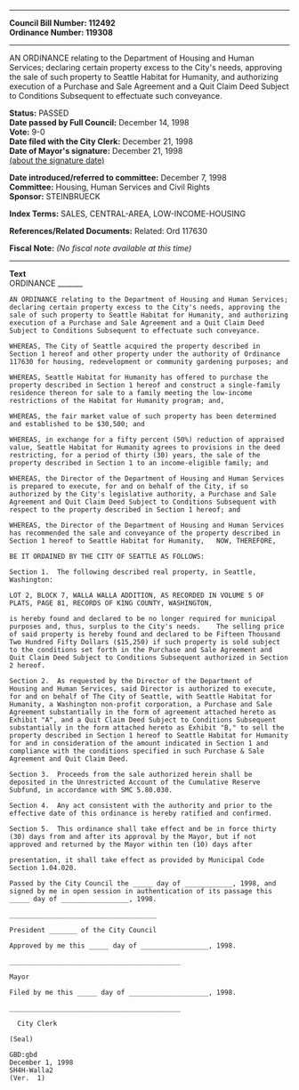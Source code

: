 * * * * *  
  
**Council Bill Number: [](#h0)[](#h2)112492**   
**Ordinance Number: 119308**  
  
* * * * *  
  
AN ORDINANCE relating to the Department of Housing and Human Services; declaring certain property excess to the City's needs, approving the sale of such property to Seattle Habitat for Humanity, and authorizing execution of a Purchase and Sale Agreement and a Quit Claim Deed Subject to Conditions Subsequent to effectuate such conveyance.  
  
**Status:** PASSED   
**Date passed by Full Council:** December 14, 1998   
**Vote:** 9-0   
**Date filed with the City Clerk:** December 21, 1998   
**Date of Mayor's signature:** December 21, 1998   
[(about the signature date)](/~public/approvaldate.htm)   
  
  
**Date introduced/referred to committee:** December 7, 1998   
**Committee:** Housing, Human Services and Civil Rights   
**Sponsor:** STEINBRUECK   
  
**Index Terms:** SALES, CENTRAL-AREA, LOW-INCOME-HOUSING  
  
**References/Related Documents:** Related: Ord 117630  
  
**Fiscal Note:** *(No fiscal note available at this time)*  
  
* * * * *  
  
**Text**  
    ORDINANCE _______  
  
    AN ORDINANCE relating to the Department of Housing and Human Services;  
    declaring certain property excess to the City's needs, approving the  
    sale of such property to Seattle Habitat for Humanity, and authorizing  
    execution of a Purchase and Sale Agreement and a Quit Claim Deed  
    Subject to Conditions Subsequent to effectuate such conveyance.  
  
    WHEREAS, The City of Seattle acquired the property described in  
    Section 1 hereof and other property under the authority of Ordinance  
    117630 for housing, redevelopment or community gardening purposes; and  
  
    WHEREAS, Seattle Habitat for Humanity has offered to purchase the  
    property described in Section 1 hereof and construct a single-family  
    residence thereon for sale to a family meeting the low-income  
    restrictions of the Habitat for Humanity program; and,  
  
    WHEREAS, the fair market value of such property has been determined  
    and established to be $30,500; and  
  
    WHEREAS, in exchange for a fifty percent (50%) reduction of appraised  
    value, Seattle Habitat for Humanity agrees to provisions in the deed  
    restricting, for a period of thirty (30) years, the sale of the  
    property described in Section 1 to an income-eligible family; and  
  
    WHEREAS, the Director of the Department of Housing and Human Services  
    is prepared to execute, for and on behalf of the City, if so  
    authorized by the City's legislative authority, a Purchase and Sale  
    Agreement and Quit Claim Deed Subject to Conditions Subsequent with  
    respect to the property described in Section 1 hereof; and  
  
    WHEREAS, the Director of the Department of Housing and Human Services  
    has recommended the sale and conveyance of the property described in  
    Section 1 hereof to Seattle Habitat for Humanity,   NOW, THEREFORE,  
  
    BE IT ORDAINED BY THE CITY OF SEATTLE AS FOLLOWS:  
  
    Section 1.  The following described real property, in Seattle,  
    Washington:  
  
    LOT 2, BLOCK 7, WALLA WALLA ADDITION, AS RECORDED IN VOLUME 5 OF  
    PLATS, PAGE 81, RECORDS OF KING COUNTY, WASHINGTON,  
  
    is hereby found and declared to be no longer required for municipal  
    purposes and, thus, surplus to the City's needs.    The selling price  
    of said property is hereby found and declared to be Fifteen Thousand  
    Two Hundred Fifty Dollars ($15,250) if such property is sold subject  
    to the conditions set forth in the Purchase and Sale Agreement and  
    Quit Claim Deed Subject to Conditions Subsequent authorized in Section  
    2 hereof.  
  
    Section 2.  As requested by the Director of the Department of  
    Housing and Human Services, said Director is authorized to execute,  
    for and on behalf of The City of Seattle, with Seattle Habitat for  
    Humanity, a Washington non-profit corporation, a Purchase and Sale  
    Agreement substantially in the form of agreement attached hereto as  
    Exhibit "A", and a Quit Claim Deed Subject to Conditions Subsequent  
    substantially in the form attached hereto as Exhibit "B," to sell the  
    property described in Section 1 hereof to Seattle Habitat for Humanity  
    for and in consideration of the amount indicated in Section 1 and  
    compliance with the conditions specified in such Purchase & Sale  
    Agreement and Quit Claim Deed.  
  
    Section 3.  Proceeds from the sale authorized herein shall be  
    deposited in the Unrestricted Account of the Cumulative Reserve  
    Subfund, in accordance with SMC 5.80.030.  
  
    Section 4.  Any act consistent with the authority and prior to the  
    effective date of this ordinance is hereby ratified and confirmed.  
  
    Section 5.  This ordinance shall take effect and be in force thirty  
    (30) days from and after its approval by the Mayor, but if not  
    approved and returned by the Mayor within ten (10) days after  
  
    presentation, it shall take effect as provided by Municipal Code  
    Section 1.04.020.  
  
    Passed by the City Council the _____ day of ____________, 1998, and  
    signed by me in open session in authentication of its passage this  
    _____ day of _________________, 1998.  
  
    _____________________________________  
  
    President _______ of the City Council  
  
    Approved by me this _____ day of _________________, 1998.  
  
    ___________________________________________  
  
    Mayor  
  
    Filed by me this _____ day of ____________________, 1998.  
  
    ___________________________________________  
  
      City Clerk  
  
    (Seal)  
  
    GBD:gbd  
    December 1, 1998  
    SH4H-Walla2  
    (Ver.  1)  
